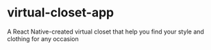 # virtual-closet-app
A React Native-created virtual closet that help you find your style and clothing for any occasion
